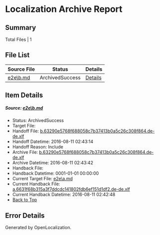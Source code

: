 # <a name='report-top'></a> Localization Archive Report

## Summary
 Total Files | 1

## File List
 Source File | Status | Details 
 ----------- | ------ | ------- 
 [e2e\b.md](https://github.com/OpenLocalizationTestOrg/oltest/blob/ebf2f7b1845b3ba665edf1dbcbc6bb4a3387036f/e2e/b.md) | ArchivedSuccess | [Details](#2b92ee7e13c77d23ebc57cef90c5fabef5f2afd62)

## Item Details
##### <a name='2b92ee7e13c77d23ebc57cef90c5fabef5f2afd62'></a> Source: [e2e\b.md](https://github.com/OpenLocalizationTestOrg/oltest/blob/ebf2f7b1845b3ba665edf1dbcbc6bb4a3387036f/e2e/b.md)
* Status: ArchivedSuccess
* Target File: 
* Handoff File: [b.63290e5768f688058c7b37413b0a5c26c308f864.de-de.xlf](https://github.com/OpenLocalizationTestOrg/olhandoff-e2e/blob/1c770fafc0b2349626ab0f93976373a6c1c2b147/ol-handoff/OpenLocalizationTestOrg/ol-test-dede/ci/ht/b.63290e5768f688058c7b37413b0a5c26c308f864.de-de.xlf)
* Handoff Datetime: 2016-08-11 02:43:14
* Handoff Reason: Include
* Archive File: [b.63290e5768f688058c7b37413b0a5c26c308f864.de-de.xlf](https://github.com/OpenLocalizationTestOrg/olhandoff-e2e/blob/5af13e0a512a9c6860c8e06d3c6a69b0496c0726/ol-archive/OpenLocalizationTestOrg/ol-test-dede/ci/ht/b.63290e5768f688058c7b37413b0a5c26c308f864.de-de.xlf)
* Archive Datetime: 2016-08-11 02:43:42
* Handback File: 
* Handback Datetime: 0001-01-01 00:00:00
* Current Target File: [e2e\a.md](https://github.com/OpenLocalizationTestOrg/ol-test-dede/blob/55beccc8f3f73b28443dca6185804bad11c283bc/e2e/a.md)
* Current Handback File: [a.6631f68b315a3f7ddcdc141802fdb6ef151d1df2.de-de.xlf](https://github.com/OpenLocalizationTestOrg/olhandback-e2e/blob/6650c2235fd48ecde69cf81e6e411adc101c9792/ol-handback/OpenLocalizationTestOrg/ol-test-dede/ci/ht/a.6631f68b315a3f7ddcdc141802fdb6ef151d1df2.de-de.xlf)
* Current Handback Datetime: 2016-08-11 02:42:48
* [Back to Top](#report-top)


## Error Details

Generated by OpenLocalization.
